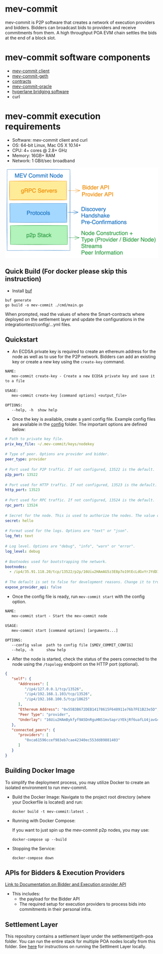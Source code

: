 # mev-commit
mev-commit is P2P software that creates a network of execution providers and bidders. Bidders can broadcast bids to providers and receive commitments from them. A high throughput POA EVM chain settles the bids at the end of a block slot.

# mev-commit software components
  - [mev-commit client](https://github.com/primevprotocol/mev-commit)
  - [mev-commit-geth](https://github.com/primevprotocol/mev-commit-geth)
  - [contracts](https://github.com/primevprotocol/contracts)
  - [mev-commit-oracle](https://github.com/primevprotocol/mev-commit-oracle)
  - [hyperlane bridging software](https://github.com/primevprotocol/mev-commit-geth/tree/master/geth-poa)
  - curl

# mev-commit execution requirements
- Software: mev-commit client and curl
- OS: 64-bit Linux, Mac OS X 10.14+
- CPU: 4+ cores @ 2.8+ GHz
- Memory: 16GB+ RAM
- Network: 1 GBit/sec broadband

![](node-architecture.png)

## Quick Build (For docker please skip this instruction)

* Install [buf](https://buf.build/docs/installation)
```
buf generate
go build -o mev-commit ./cmd/main.go
```

When prompted, read the values of where the Smart-contracts where deployed on the settlement layer and update the configurations in the integrationtest/config/...yml files.

## Quickstart
- An ECDSA private key is required to create an ethereum address for the node as well as to use for the P2P network. Bidders can add an existing key or create a new key using the `create-key` command.
```
NAME:
   mev-commit create-key - Create a new ECDSA private key and save it to a file

USAGE:
   mev-commit create-key [command options] <output_file>

OPTIONS:
   --help, -h  show help
```

- Once the key is available, create a yaml config file. Example config files are available in the [config](https://github.com/primevprotocol/mev-commit/tree/main/config) folder. The important options are defined below:
```yaml
# Path to private key file.
priv_key_file: ~/.mev-commit/keys/nodekey

# Type of peer. Options are provider and bidder.
peer_type: provider

# Port used for P2P traffic. If not configured, 13522 is the default.
p2p_port: 13522

# Port used for HTTP traffic. If not configured, 13523 is the default.
http_port: 13523

# Port used for RPC traffic. If not configured, 13524 is the default.
rpc_port: 13524

# Secret for the node. This is used to authorize the nodes. The value doesnt matter as long as it is sufficiently unique. It is signed using the private key.
secret: hello

# Format used for the logs. Options are "text" or "json".
log_fmt: text

# Log level. Options are "debug", "info", "warn" or "error".
log_level: debug

# Bootnodes used for bootstrapping the network.
bootnodes:
  - /ip4/35.91.118.20/tcp/13522/p2p/16Uiu2HAmAG5z3E8p7o19tEcLdGvYrJYdD1NabRDc6jmizDva5BL3

# The default is set to false for development reasons. Change it to true if you wish to accept bids on your provider instance
expose_provider_api: false
```

- Once the config file is ready, run `mev-commit start` with the config option.
```
NAME:
   mev-commit start - Start the mev-commit node

USAGE:
   mev-commit start [command options] [arguments...]

OPTIONS:
   --config value  path to config file [$MEV_COMMIT_CONFIG]
   --help, -h      show help
```

- After the node is started, check the status of the peers connected to the node using the `/topology` endpoint on the HTTP port (optional).
```json
{
   "self": {
      "Addresses": [
         "/ip4/127.0.0.1/tcp/13526",
         "/ip4/192.168.1.103/tcp/13526",
         "/ip4/192.168.100.5/tcp/18625"
      ],
      "Ethereum Address": "0x55B3B672DEB14178615F648911e76b7FE1B23e5D",
      "Peer Type": "provider",
      "Underlay": "16Uiu2HAmBykfyf9A5DnRguHNS1mvSaprzYEkjRf6uafLU4javG4L"
   },
   "connected_peers": {
      "providers": [
         "0xca61596ccef983eb7cae42340ec553dd89881403"
      ]
   }
}
```

## Building Docker Image

To simplify the deployment process, you may utilize Docker to create an isolated environment to run mev-commit.

- Build the Docker Image:
  Navigate to the project root directory (where your Dockerfile is located) and run:
  
  ```
  docker build -t mev-commit:latest .
  ```
- Running with Docker Compose:

   If you want to just spin up the mev-commit p2p nodes, you may use:
  ```
  docker-compose up --build
  ```

- Stopping the Service:

  ```
  docker-compose down
  ```

## APIs for Bidders & Execution Providers
[Link to Documentation on Bidder and Execution provider API](./pkg/rpc/README.md)
- This includes: 
   - the payload for the Bidder API
   - The required setup for execution providers to process bids into commitments in their personal infra.



## Settlement Layer

This repository contains a settlement layer under the settlement/geth-poa folder. You can run the entire stack for multiple POA nodes locally from this folder.
See [here](./settlement/geth-poa/README.md#local-run) for instructions on running the Settlment Layer locally.
